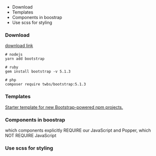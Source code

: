 - Download
- Templates
- Components in boostrap
- Use scss for styling

### Download

[download link](https://getbootstrap.com/docs/5.1/getting-started/download/)

```
# nodejs
yarn add bootstrap

# ruby
gem install bootstrap -v 5.1.3

# php
composer require twbs/bootstrap:5.1.3
```

### Templates

[Starter template for new Bootstrap-powered npm projects. ](https://github.com/twbs/bootstrap-npm-starter)

### Components in boostrap

which components explicitly REQUIRE our JavaScript and Popper, which NOT REQUIRE JavaScript

### Use scss for styling
